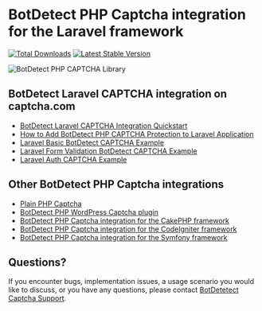 # BotDetect PHP Captcha integration for the Laravel framework

[![Total Downloads](https://poser.pugx.org/captcha-com/laravel-captcha/downloads)](https://packagist.org/packages/captcha-com/laravel-captcha)
[![Latest Stable Version](https://poser.pugx.org/captcha-com/laravel-captcha/v/stable)](https://packagist.org/packages/captcha-com/laravel-captcha)

![BotDetect PHP CAPTCHA Library](https://captcha.com/images/help/screenshots/captcha-examples.png)


## BotDetect Laravel CAPTCHA integration on captcha.com

* [BotDetect Laravel CAPTCHA Integration Quickstart](https://captcha.com/doc/php/laravel-captcha-quickstart.html)
* [How to Add BotDetect PHP CAPTCHA Protection to Laravel Application](https://captcha.com/doc/php/howto/laravel-captcha.html)
* [Laravel Basic BotDetect CAPTCHA Example](https://captcha.com/doc/php/examples/laravel-basic-captcha-example.html)
* [Laravel Form Validation BotDetect CAPTCHA Example](https://captcha.com/doc/php/examples/laravel-form-validation-captcha-example.html)
* [Laravel Auth CAPTCHA Example](https://captcha.com/doc/php/examples/laravel-auth-captcha-example.html)


## Other BotDetect PHP Captcha integrations

* [Plain PHP Captcha](https://captcha.com/doc/php/php-captcha-quickstart.html)
* [BotDetect PHP WordPress Captcha plugin](https://captcha.com/doc/php/wordpress-captcha.html)
* [BotDetect PHP Captcha integration for the CakePHP framework](https://captcha.com/doc/php/cakephp-captcha-quickstart.html)
* [BotDetect PHP Captcha integration for the CodeIgniter framework](https://captcha.com/doc/php/codeigniter-captcha-quickstart.html)
* [BotDetect PHP Captcha integration for the Symfony framework](https://captcha.com/doc/php/symfony-captcha-bundle-quickstart.html)


## Questions?

If you encounter bugs, implementation issues, a usage scenario you would like to discuss, or you have any questions, please contact [BotDetetect Captcha Support](http://captcha.com/support).
